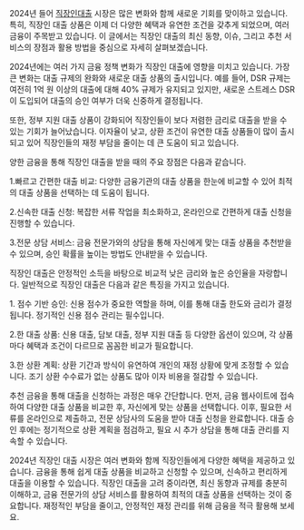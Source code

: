 <p>2024년 들어 <a href="https://ezloan.io/">직장인대출</a> 시장은 많은 변화와 함께 새로운 기회를 맞이하고 있습니다. 특히, 직장인 대출 상품은 이제 더 다양한 혜택과 유연한 조건을 갖추게 되었으며, 여러 금융이 주목받고 있습니다. 이 글에서는 직장인 대출의 최신 동향, 이슈, 그리고 추천 서비스의 장점과 활용 방법을 중심으로 자세히 살펴보겠습니다.</p>

<p>2024년에는 여러 가지 금융 정책 변화가 직장인 대출에 영향을 미치고 있습니다. 가장 큰 변화는 대출 규제의 완화와 새로운 대출 상품의 출시입니다. 예를 들어, DSR 규제는 여전히 1억 원 이상의 대출에 대해 40% 규제가 유지되고 있지만, 새로운 스트레스 DSR이 도입되어 대출의 승인 여부가 더욱 신중하게 결정됩니다​​.</p>

<p>또한, 정부 지원 대출 상품이 강화되어 직장인들이 보다 저렴한 금리로 대출을 받을 수 있는 기회가 늘어났습니다. 이자율이 낮고, 상환 조건이 유연한 대출 상품들이 많이 출시되고 있어 직장인들의 재정 부담을 줄이는 데 큰 도움이 되고 있습니다​.</p>

<p>양한 금융을 통해 직장인 대출을 받을 때의 주요 장점은 다음과 같습니다.</p>
<p>1.빠르고 간편한 대출 비교: 다양한 금융기관의 대출 상품을 한눈에 비교할 수 있어 최적의 대출 상품을 선택하는 데 도움이 됩니다.</p>
<p>2.신속한 대출 신청: 복잡한 서류 작업을 최소화하고, 온라인으로 간편하게 대출 신청을 진행할 수 있습니다.</p>
<p>3.전문 상담 서비스: 금융 전문가와의 상담을 통해 자신에게 맞는 대출 상품을 추천받을 수 있으며, 승인 확률을 높이는 방법도 안내받을 수 있습니다​​.</p>

<p>직장인 대출은 안정적인 소득을 바탕으로 비교적 낮은 금리와 높은 승인율을 자랑합니다. 일반적으로 직장인 대출은 다음과 같은 특징을 가지고 있습니다.</p>
<p>1. 점수 기반 승인: 신용 점수가 중요한 역할을 하며, 이를 통해 대출 한도와 금리가 결정됩니다. 정기적인 신용 점수 관리는 필수입니다.</p>
<p>2.한 대출 상품: 신용 대출, 담보 대출, 정부 지원 대출 등 다양한 옵션이 있으며, 각 상품마다 혜택과 조건이 다르므로 꼼꼼한 비교가 필요합니다​.</p>
<p>3.한 상환 계획: 상환 기간과 방식이 유연하여 개인의 재정 상황에 맞게 조정할 수 있습니다. 조기 상환 수수료가 없는 상품도 많아 이자 비용을 절감할 수 있습니다​.</p>

<p>추천 금융을 통해 대출을 신청하는 과정은 매우 간단합니다. 먼저, 금융 웹사이트에 접속하여 다양한 대출 상품을 비교한 후, 자신에게 맞는 상품을 선택합니다. 이후, 필요한 서류를 온라인으로 제출하고, 전문 상담사의 도움을 받아 대출 신청을 완료합니다. 대출 승인 후에는 정기적으로 상환 계획을 점검하고, 필요 시 추가 상담을 통해 대출 관리를 지속할 수 있습니다​​.</p>

<p>2024년 직장인 대출 시장은 여러 변화와 함께 직장인들에게 다양한 혜택을 제공하고 있습니다. 금융을 통해 쉽게 대출 상품을 비교하고 신청할 수 있으며, 신속하고 편리하게 대출을 이용할 수 있습니다. 직장인 대출을 고려 중이라면, 최신 동향과 규제를 충분히 이해하고, 금융 전문가의 상담 서비스를 활용하여 최적의 대출 상품을 선택하는 것이 중요합니다. 재정적인 부담을 줄이고, 안정적인 재정 관리를 위해 금융을 적극 활용해 보세요.</p>
